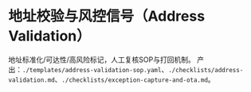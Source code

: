 # 地址校验与风控信号（Address Validation）

地址标准化/可达性/高风险标记，人工复核SOP与打回机制。
产出：`./templates/address-validation-sop.yaml`、`./checklists/address-validation.md`、`./checklists/exception-capture-and-ota.md`。
